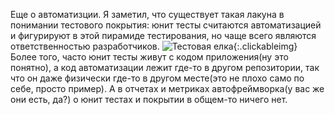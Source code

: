 ---
---
Еще о автоматизции.
Я заметил, что существует такая лакуна в понимании тестового покрытия: юнит тесты считаются автоматизацией и фигурируют в этой пирамиде тестирования, но чаще всего являются ответственностью разработчиков. 
![Тестовая елка]({{site.url}}/assets/images/testing_pyramid.png){:.clickableimg}
Более того, часто юнит тесты живут с кодом приложения(ну это понятно), а код автоматизации лежит где-то в другом репозитории, так что он даже физически где-то в другом месте(это не плохо само по себе, просто пример). А в отчетах и метриках автофреймворка(у вас же они есть, да?) о юнит тестах и покрытии в общем-то ничего нет.